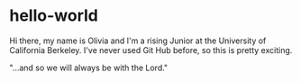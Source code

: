 # hello-world

Hi there, my name is Olivia and I'm a rising Junior at the University of California Berkeley. I've never used Git Hub before, so this is pretty exciting. 

"...and so we will always be with the Lord."
